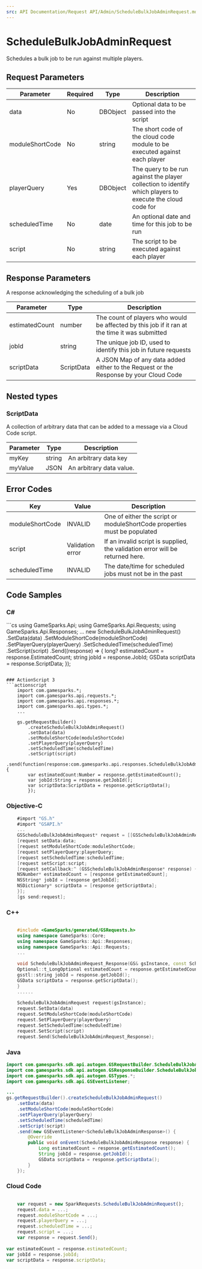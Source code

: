 ```yaml
---
src: API Documentation/Request API/Admin/ScheduleBulkJobAdminRequest.md
---
```


# ScheduleBulkJobAdminRequest


Schedules a bulk job to be run against multiple players.


## Request Parameters

Parameter | Required | Type | Description
--------- | -------- | ---- | -----------
data | No | DBObject | Optional data to be passed into the script
moduleShortCode | No | string | The short code of the cloud code module to be executed against each player
playerQuery | Yes | DBObject | The query to be run against the player collection to identify which players to execute the cloud code for
scheduledTime | No | date | An optional date and time for this job to be run
script | No | string | The script to be executed against each player

## Response Parameters


A response acknowledging the scheduling of a bulk job

Parameter | Type | Description
--------- | ---- | -----------
estimatedCount | number | The count of players who would be affected by this job if it ran at the time it was submitted
jobId | string | The unique job ID, used to identify this job in future requests
scriptData | ScriptData | A JSON Map of any data added either to the Request or the Response by your Cloud Code

## Nested types

### ScriptData

A collection of arbitrary data that can be added to a message via a Cloud Code script.

Parameter | Type | Description
--------- | ---- | -----------
myKey | string | An arbitrary data key
myValue | JSON | An arbitrary data value.

## Error Codes

Key | Value | Description
--------- | ----------- | -----------
moduleShortCode | INVALID | One of either the script or moduleShortCode properties must be populated
script | Validation error | If an invalid script is supplied, the validation error will be returned here.
scheduledTime | INVALID | The date/time for scheduled jobs must not be in the past

## Code Samples

<h3>C#</h3>
```cs
	using GameSparks.Api;
	using GameSparks.Api.Requests;
	using GameSparks.Api.Responses;
	...
	new ScheduleBulkJobAdminRequest()
		.SetData(data)
		.SetModuleShortCode(moduleShortCode)
		.SetPlayerQuery(playerQuery)
		.SetScheduledTime(scheduledTime)
		.SetScript(script)
		.Send((response) => {
		long? estimatedCount = response.EstimatedCount; 
		string jobId = response.JobId; 
		GSData scriptData = response.ScriptData; 
		});

```

### ActionScript 3
```actionscript
	import com.gamesparks.*;
	import com.gamesparks.api.requests.*;
	import com.gamesparks.api.responses.*;
	import com.gamesparks.api.types.*;
	...
	
	gs.getRequestBuilder()
	    .createScheduleBulkJobAdminRequest()
		.setData(data)
		.setModuleShortCode(moduleShortCode)
		.setPlayerQuery(playerQuery)
		.setScheduledTime(scheduledTime)
		.setScript(script)
		.send(function(response:com.gamesparks.api.responses.ScheduleBulkJobAdminResponse):void {
		var estimatedCount:Number = response.getEstimatedCount(); 
		var jobId:String = response.getJobId(); 
		var scriptData:ScriptData = response.getScriptData(); 
		});

```

### Objective-C
```objectivec
	#import "GS.h"
	#import "GSAPI.h"
	...
	GSScheduleBulkJobAdminRequest* request = [[GSScheduleBulkJobAdminRequest alloc] init];
	[request setData:data;
	[request setModuleShortCode:moduleShortCode;
	[request setPlayerQuery:playerQuery;
	[request setScheduledTime:scheduledTime;
	[request setScript:script;
	[request setCallback:^ (GSScheduleBulkJobAdminResponse* response) {
	NSNumber* estimatedCount = [response getEstimatedCount]; 
	NSString* jobId = [response getJobId]; 
	NSDictionary* scriptData = [response getScriptData]; 
	}];
	[gs send:request];

```

### C++
```cpp

	#include <GameSparks/generated/GSRequests.h>
	using namespace GameSparks::Core;
	using namespace GameSparks::Api::Responses;
	using namespace GameSparks::Api::Requests;
	...
	
	void ScheduleBulkJobAdminRequest_Response(GS& gsInstance, const ScheduleBulkJobAdminResponse& response) {
	Optional::t_LongOptional estimatedCount = response.getEstimatedCount(); 
	gsstl::string jobId = response.getJobId(); 
	GSData scriptData = response.getScriptData(); 
	}
	......
	
	ScheduleBulkJobAdminRequest request(gsInstance);
	request.SetData(data)
	request.SetModuleShortCode(moduleShortCode)
	request.SetPlayerQuery(playerQuery)
	request.SetScheduledTime(scheduledTime)
	request.SetScript(script)
	request.Send(ScheduleBulkJobAdminRequest_Response);
```

### Java
```java
import com.gamesparks.sdk.api.autogen.GSRequestBuilder.ScheduleBulkJobAdminRequest;
import com.gamesparks.sdk.api.autogen.GSResponseBuilder.ScheduleBulkJobAdminResponse;
import com.gamesparks.sdk.api.autogen.GSTypes.*;
import com.gamesparks.sdk.api.GSEventListener;

...
gs.getRequestBuilder().createScheduleBulkJobAdminRequest()
	.setData(data)
	.setModuleShortCode(moduleShortCode)
	.setPlayerQuery(playerQuery)
	.setScheduledTime(scheduledTime)
	.setScript(script)
	.send(new GSEventListener<ScheduleBulkJobAdminResponse>() {
		@Override
		public void onEvent(ScheduleBulkJobAdminResponse response) {
			Long estimatedCount = response.getEstimatedCount(); 
			String jobId = response.getJobId(); 
			GSData scriptData = response.getScriptData(); 
		}
	});

```

### Cloud Code
```javascript

	var request = new SparkRequests.ScheduleBulkJobAdminRequest();
	request.data = ...;
	request.moduleShortCode = ...;
	request.playerQuery = ...;
	request.scheduledTime = ...;
	request.script = ...;
	var response = request.Send();
	
var estimatedCount = response.estimatedCount; 
var jobId = response.jobId; 
var scriptData = response.scriptData; 
```


